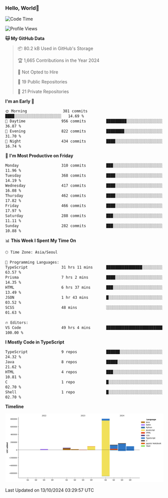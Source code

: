 
### Hello, World🐤

<!--START_SECTION:waka-->
![Code Time](http://img.shields.io/badge/Code%20Time-811%20hrs%2046%20mins-blue)

![Profile Views](http://img.shields.io/badge/Profile%20Views-2-blue)

**🐱 My GitHub Data** 

> 📦 80.2 kB Used in GitHub's Storage 
 > 
> 🏆 1,665 Contributions in the Year 2024
 > 
> 🚫 Not Opted to Hire
 > 
> 📜 19 Public Repositories 
 > 
> 🔑 21 Private Repositories 
 > 
**I'm an Early 🐤** 

```text
🌞 Morning                381 commits         ████░░░░░░░░░░░░░░░░░░░░░   14.69 % 
🌆 Daytime                956 commits         █████████░░░░░░░░░░░░░░░░   36.87 % 
🌃 Evening                822 commits         ████████░░░░░░░░░░░░░░░░░   31.70 % 
🌙 Night                  434 commits         ████░░░░░░░░░░░░░░░░░░░░░   16.74 % 
```
📅 **I'm Most Productive on Friday** 

```text
Monday                   310 commits         ███░░░░░░░░░░░░░░░░░░░░░░   11.96 % 
Tuesday                  368 commits         ████░░░░░░░░░░░░░░░░░░░░░   14.19 % 
Wednesday                417 commits         ████░░░░░░░░░░░░░░░░░░░░░   16.08 % 
Thursday                 462 commits         ████░░░░░░░░░░░░░░░░░░░░░   17.82 % 
Friday                   466 commits         ████░░░░░░░░░░░░░░░░░░░░░   17.97 % 
Saturday                 288 commits         ███░░░░░░░░░░░░░░░░░░░░░░   11.11 % 
Sunday                   282 commits         ███░░░░░░░░░░░░░░░░░░░░░░   10.88 % 
```


📊 **This Week I Spent My Time On** 

```text
🕑︎ Time Zone: Asia/Seoul

💬 Programming Languages: 
TypeScript               31 hrs 11 mins      ████████████████░░░░░░░░░   63.57 % 
Prisma                   7 hrs 2 mins        ████░░░░░░░░░░░░░░░░░░░░░   14.35 % 
HTML                     6 hrs 37 mins       ███░░░░░░░░░░░░░░░░░░░░░░   13.49 % 
JSON                     1 hr 43 mins        █░░░░░░░░░░░░░░░░░░░░░░░░   03.52 % 
SCSS                     48 mins             ░░░░░░░░░░░░░░░░░░░░░░░░░   01.63 % 

🔥 Editors: 
VS Code                  49 hrs 4 mins       █████████████████████████   100.00 % 
```

**I Mostly Code in TypeScript** 

```text
TypeScript               9 repos             ██████░░░░░░░░░░░░░░░░░░░   24.32 % 
Java                     8 repos             █████░░░░░░░░░░░░░░░░░░░░   21.62 % 
HTML                     4 repos             ███░░░░░░░░░░░░░░░░░░░░░░   10.81 % 
C                        1 repo              █░░░░░░░░░░░░░░░░░░░░░░░░   02.70 % 
Shell                    1 repo              █░░░░░░░░░░░░░░░░░░░░░░░░   02.70 % 
```



**Timeline**

![Lines of Code chart](https://raw.githubusercontent.com/jilpoom/jilpoom/main/assets/bar_graph.png)


 Last Updated on 13/10/2024 03:29:57 UTC
<!--END_SECTION:waka-->

